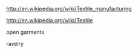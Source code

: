 http://en.wikipedia.org/wiki/Textile_manufacturing

http://en.wikipedia.org/wiki/Textile


open garments

ravelry